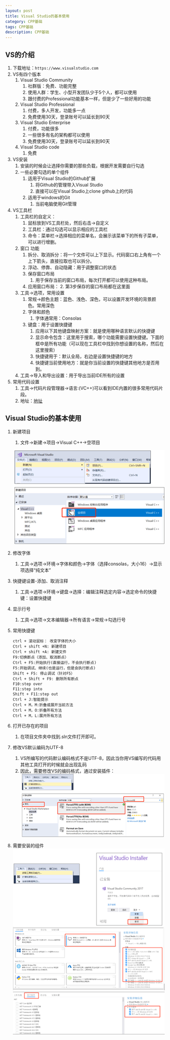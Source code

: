 ```yaml
---
layout: post
title: Visual Studio的基本使用
category: CPP基础
tags: CPP基础
description: CPP基础
---  
```


## VS的介绍
1. 下载地址：`https://www.visualstudio.com`
2. VS有四个版本
    1. Visual Studio Community
        1. 社群版：免费、功能完整
        2. 使用人群：学生、小型开发团队少于5个人，都可以使用
        3. 跟付费的Professional功能基本一样，但是少了一些好用的功能
    2. Visual Studio Professional
        1. 付费，多人开发，功能多一点
        2. 免费使用30天，登录账号可以延长到90天
    3. Visual Studio Enterprise
        1. 付费，功能很多
        2. 一些很多有名的架构都可以使用
        3. 免费使用30天，登录账号可以延长到90天
    4. Visual Studio code
        1. 免费
3. VS安装
    1. 安装的时候会让选择你需要的那些负载，根据开发需要自行勾选
    2. 一些必要勾选的单个组件
        1. 适用于Visual Studio的Github扩展
            1. 将Github的管理带入Visual Studio
            2. 直接可以在Visual Studio上clone github上的代码
        2. 适用于windows的Git
            1. 当前电脑使用Git管理
4. VS工具栏
    1. 工具栏的自定义：
        1. 鼠标放到VS工具栏处，然后右击->自定义
        2. 工具栏：通过勾选可以显示相应的工具栏
        3. 命令：菜单栏->选择相应的菜单名，会展示该菜单下的所有子菜单，可以进行增删。
    2. 窗口 功能
        1. 拆分、取消拆分：将一个文件可以上下显示。代码窗口右上角有一个上下箭头，直接拉取也可以拆分。
        2. 浮动、停靠、自动隐藏：用于调整窗口的状态
        3. 保存窗口布局
            1. 用于保存当前的窗口布局，每次打开都可以使用这种布局。
        4. 应用窗口布局：
            2. 第3步保存的窗口布局都在这里面
    3. 工具->选项，常用设置
        1. 常规->颜色主题：蓝色、浅色、深色，可以设置开发环境的背景颜色。常用深色
        2. 字体和颜色
            1. 字体通常用：Consolas
        3. 键盘：用于设置快捷键
            1. 应用以下其他键盘映射方案：就是使用哪种语言默认的快捷键
            2. 显示命令包含：这里用于搜索，哪个功能需要设置快捷键。下面的框中是所有功能（可以现在工具栏中找到你想设置的名称，然后在这里搜索）
            3. 快捷键用于：默认全局，右边是设置快捷键的地方
            4. 快捷键当前使用地方：就是你当前设置的快捷键其他地方是否用到。
    4. 工具->导入和导出设置：用于导出当前IDE所有的设置
5. 常用代码设置
    1. 工具->代码片段管理器->语言:(VC++)可以看到IDE内置的很多常用代码片段。
    2. 地址：[地址](https://blog.csdn.net/qq_20309055/article/details/78877903)
       
## Visual Studio的基本使用
1. 新建项目
    1. 文件->新建->项目->Visual C++->空项目
        
    ![图1](https://raw.githubusercontent.com/zhoghua123/imgsBed/master/cpp01.png)

2. 修改字体
    1. 工具->选项->环境->字体和颜色->字体（选择consolas，大小16）->显示项选择“纯文本”
3. 快捷键设置-添加、取消注释
    1. 工具->选项->环境->键盘->选择：编辑注释选定内容->选定命令的快捷键：设置快捷键
4. 显示行号
    1. 工具->选项->文本编辑器->所有语言->常规->勾选行号
5. 常用快捷键 
    
    ```
    ctrl + 滚动鼠标： 改变字体的大小
    Ctrl + shift +N: 新建项目
    Ctrl + shift +A: 新建文件 
    F9:切换断点（添加、取消断点）
    Ctrl + F5:开始执行(直接运行，不会执行断点) 
    F5:开始调试、继续(也是运行，但是会执行断点) 
    Shift + F5: 停止调试（针对F5）
    Ctrl + Shift + F9: 删除所有断点 
    F10:step over
    F11:step into
    Shift + F11:step out
    Ctrl + J:智能提示
    Ctrl + M，M:折叠或展开当前方法 
    Ctrl + M，O:折叠所有方法
    Ctrl + M，L:展开所有方法
    ```
6. 打开已存在的项目
    1. 在项目文件夹中找到.sln文件打开即可。
7. 修改VS默认编码为UTF-8 
    1. VS所编写的代码默认编码格式不是UTF-8，因此当你用VS编写的代码用其他工具打开的时候就会出现乱码
    2. 因此，需要修改VS的编码格式，通过安装插件：
    ![图1](https://raw.githubusercontent.com/zhoghua123/imgsBed/master/cpp02.png)
8. 需要安装的组件 
    ![图1](https://raw.githubusercontent.com/zhoghua123/imgsBed/master/cpp03.png)
    ![图1](https://raw.githubusercontent.com/zhoghua123/imgsBed/master/cpp04.png)
    ![图1](https://raw.githubusercontent.com/zhoghua123/imgsBed/master/cpp05.png)


